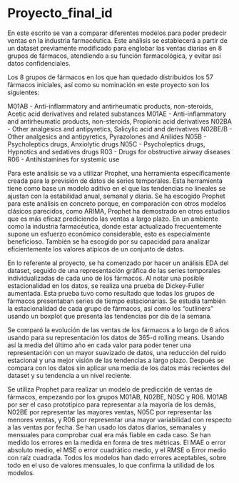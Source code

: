 # Proyecto_final_id
En este escrito se van a comparar diferentes modelos para poder predecir ventas en la industria farmacéutica. Este análisis se establecerá a partir de un dataset previamente modificado para englobar las ventas diarias en 8 grupos de fármacos, atendiendo a su función farmacológica, y evitar así datos confidenciales.

Los 8 grupos de fármacos en los que han quedado distribuidos los 57 fármacos iniciales, así como su nominación en este proyecto son los siguientes:

M01AB - Anti-inflammatory and antirheumatic products, non-steroids, Acetic acid derivatives and related substances
M01AE - Anti-inflammatory and antirheumatic products, non-steroids, Propionic acid derivatives
N02BA - Other analgesics and antipyretics, Salicylic acid and derivatives
N02BE/B - Other analgesics and antipyretics, Pyrazolones and Anilides
N05B - Psycholeptics drugs, Anxiolytic drugs
N05C - Psycholeptics drugs, Hypnotics and sedatives drugs
R03 - Drugs for obstructive airway diseases
R06 - Antihistamines for systemic use


Para este análisis se va a utilizar Prophet, una herramienta específicamente creada para la previsión de datos de series temporales. Esta herramienta tiene como base un modelo aditivo en el que las tendencias no lineales se ajustan con la estabilidad anual, semanal y diaria. Se ha escogido Prophet para este análisis en concreto porque, en comparación con otros modelos clásicos parecidos, como ARIMA, Prophet ha demostrado en otros estudios que es más eficaz prediciendo las ventas a largo plazo. En un ambiente como la industria farmacéutica, donde estar actualizado frecuentemente supone un esfuerzo económico considerable, esto es especialmente beneficioso. También se ha escogido por su capacidad para analizar eficientemente los valores atípicos de un conjunto de datos.

En lo referente al proyecto, se ha comenzado por hacer un análisis EDA del dataset, seguido de una representación gráfica de las series temporales individualizadas de cada uno de los fármacos. Al notar una posible estacionalidad en los datos, se realiza una prueba de Dickey-Fuller aumentada. Esta prueba tuvo como resultado que todas los grupos de fármacos presentaban series de tiempo estacionarias. Se estudia también la estacionalidad de cada grupo de fármacos, así como los “outliners” usando un boxplot que presenta las tendencias por día de la semana.

Se comparó la evolución de las ventas de los fármacos a lo largo de 6 años usando para su representación los datos de 365-d rolling means. Usando así la media del último año en cada valor para poder tener una representación con un mayor suavizado de datos, una reducción del ruido estacional y una mejor visión de las tendencias a largo plazo. Después se compara con los datos sin aplicar una media de los datos más recientes del dataset y su tendencia a un nivel reciente.

Se utiliza Prophet para realizar un modelo de predicción de ventas de fármacos, empezando por los grupos M01AB, N02BE, N05C y R06. M01AB por ser el caso prototípico para representar a la mayoría de los demás, N02BE por representar las mayores ventas, N05C por representar las menores ventas, y R06 por representar una mayor variabilidad con respecto a las ventas por fecha. Se han usado los datos diarios, semanales y mensuales para comprobar cual era más fiable en cada caso. Se han medido los errores en la medida en forma de tres métricas. El MAE o error absoluto medio, el MSE o error cuadrático medio, y el RMSE o Error medio con raíz cuadrada. Todos los modelos han dado errores aceptables, sobre todo en el uso de valores mensuales, lo que confirma la utilidad de los modelos.
